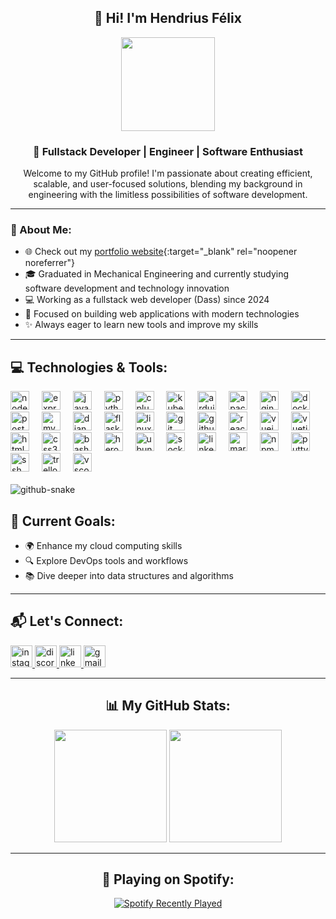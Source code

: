 <h2 align="center">👋 Hi! I'm Hendrius Félix</h2>
<p align="center">
   <img src="https://media.giphy.com/media/QZkpIdieotn3i/giphy.gif" width="150">
</p>

<h3 align="center">🎯 Fullstack Developer | Engineer | Software Enthusiast</h3>

<p align="center">Welcome to my GitHub profile! I'm passionate about creating efficient, scalable, and user-focused solutions, blending my background in engineering with the limitless possibilities of software development.</p>

---

### 🌟 About Me:

- 🌐 Check out my [portfolio website](https://hendriusfelix.com.br/){:target="_blank" rel="noopener noreferrer"}
- 🎓 Graduated in Mechanical Engineering and currently studying software development and technology innovation
- 💻 Working as a fullstack web developer (Dass) since 2024
- 🚀 Focused on building web applications with modern technologies
- ✨ Always eager to learn new tools and improve my skills

---

<h2 align="left">💻 Technologies & Tools:</h2>
<!--
<p align="left">
  <img src="https://skillicons.dev/icons?i=nodejs,express,js,ts,python,cpp,arduino,django,flask,react,vue,html,css,nginx,docker,kubernetes,postgres,mysql,linux,bash,git,github,vscode,heroku,markdown" />
</p>
-->
<div align="left">
  <img src="https://cdn.jsdelivr.net/gh/devicons/devicon/icons/nodejs/nodejs-original.svg" height="30" alt="nodejs logo"  />
  <img width="12" />
  <img src="https://cdn.jsdelivr.net/gh/devicons/devicon/icons/express/express-original.svg" height="30" alt="express logo"  />
  <img width="12" />
  <img src="https://cdn.jsdelivr.net/gh/devicons/devicon/icons/javascript/javascript-original.svg" height="30" alt="javascript logo"  />
  <img width="12" />
  <img src="https://cdn.jsdelivr.net/gh/devicons/devicon/icons/python/python-original.svg" height="30" alt="python logo"  />
  <img width="12" />
  <img src="https://cdn.jsdelivr.net/gh/devicons/devicon/icons/cplusplus/cplusplus-original.svg" height="30" alt="cplusplus logo"  />
  <img width="12" />
  <img src="https://cdn.jsdelivr.net/gh/devicons/devicon/icons/kubernetes/kubernetes-plain.svg" height="30" alt="kubernetes logo"  />
  <img width="12" />
  <img src="https://cdn.jsdelivr.net/gh/devicons/devicon/icons/arduino/arduino-original.svg" height="30" alt="arduino logo"  />
  <img width="12" />
  <img src="https://cdn.jsdelivr.net/gh/devicons/devicon/icons/apache/apache-original.svg" height="30" alt="apache logo"  />
  <img width="12" />
  <img src="https://cdn.jsdelivr.net/gh/devicons/devicon/icons/nginx/nginx-original.svg" height="30" alt="nginx logo"  />
  <img width="12" />
  <img src="https://cdn.jsdelivr.net/gh/devicons/devicon/icons/docker/docker-original.svg" height="30" alt="docker logo"  />
  <img width="12" />
  <img src="https://cdn.jsdelivr.net/gh/devicons/devicon/icons/postgresql/postgresql-original.svg" height="30" alt="postgresql logo"  />
  <img width="12" />
  <img src="https://cdn.jsdelivr.net/gh/devicons/devicon/icons/mysql/mysql-original.svg" height="30" alt="mysql logo"  />
  <img width="12" />
  <img src="https://cdn.jsdelivr.net/gh/devicons/devicon/icons/django/django-plain.svg" height="30" alt="django logo"  />
  <img width="12" />
  <img src="https://cdn.jsdelivr.net/gh/devicons/devicon/icons/flask/flask-original.svg" height="30" alt="flask logo"  />
  <img width="12" />
  <img src="https://cdn.jsdelivr.net/gh/devicons/devicon/icons/linux/linux-original.svg" height="30" alt="linux logo"  />
  <img width="12" />
  <img src="https://cdn.jsdelivr.net/gh/devicons/devicon/icons/git/git-original.svg" height="30" alt="git logo"  />
  <img width="12" />
  <img src="https://cdn.jsdelivr.net/gh/devicons/devicon/icons/github/github-original.svg" height="30" alt="github logo"  />
  <img width="12" />
  <img src="https://cdn.jsdelivr.net/gh/devicons/devicon/icons/react/react-original.svg" height="30" alt="react logo"  />
  <img width="12" />
  <img src="https://cdn.jsdelivr.net/gh/devicons/devicon/icons/vuejs/vuejs-original.svg" height="30" alt="vuejs logo"  />
  <img width="12" />
  <img src="https://cdn.jsdelivr.net/gh/devicons/devicon/icons/vuetify/vuetify-original.svg" height="30" alt="vuetify logo"  />
  <img width="12" />
  <img src="https://cdn.jsdelivr.net/gh/devicons/devicon/icons/html5/html5-original.svg" height="30" alt="html5 logo"  />
  <img width="12" />
  <img src="https://cdn.jsdelivr.net/gh/devicons/devicon/icons/css3/css3-original.svg" height="30" alt="css3 logo"  />
  <img width="12" />
  <img src="https://cdn.jsdelivr.net/gh/devicons/devicon/icons/bash/bash-original.svg" height="30" alt="bash logo"  />
  <img width="12" />
  <img src="https://cdn.jsdelivr.net/gh/devicons/devicon/icons/heroku/heroku-original.svg" height="30" alt="heroku logo"  />
  <img width="12" />
  <img src="https://cdn.jsdelivr.net/gh/devicons/devicon/icons/ubuntu/ubuntu-plain.svg" height="30" alt="ubuntu logo"  />
  <img width="12" />
  <img src="https://cdn.jsdelivr.net/gh/devicons/devicon/icons/socketio/socketio-original.svg" height="30" alt="socketio logo"  />
  <img width="12" />
  <img src="https://cdn.jsdelivr.net/gh/devicons/devicon/icons/linkedin/linkedin-original.svg" height="30" alt="linkedin logo"  />
  <img width="12" />
  <img src="https://cdn.jsdelivr.net/gh/devicons/devicon/icons/markdown/markdown-original.svg" height="30" alt="markdown logo"  />
  <img width="12" />
  <img src="https://cdn.jsdelivr.net/gh/devicons/devicon/icons/npm/npm-original-wordmark.svg" height="30" alt="npm logo"  />
  <img width="12" />
  <img src="https://cdn.jsdelivr.net/gh/devicons/devicon/icons/putty/putty-original.svg" height="30" alt="putty logo"  />
  <img width="12" />
  <img src="https://cdn.jsdelivr.net/gh/devicons/devicon/icons/ssh/ssh-original.svg" height="30" alt="ssh logo"  />
  <img width="12" />
  <img src="https://cdn.jsdelivr.net/gh/devicons/devicon/icons/trello/trello-plain.svg" height="30" alt="trello logo"  />
  <img width="12" />
  <img src="https://cdn.jsdelivr.net/gh/devicons/devicon/icons/vscode/vscode-original.svg" height="30" alt="vscode logo"  />
</div>


<br clear="both">

<picture>
  <source media="(prefers-color-scheme: dark)" srcset="https://raw.githubusercontent.com/oondels/oondels/033fd3930d90d96cdf0ceada070c8539d1769806/github-snake-dark.svg" />
  <source media="(prefers-color-scheme: light)" srcset="https://raw.githubusercontent.com/oondels/oondels/033fd3930d90d96cdf0ceada070c8539d1769806/github-snake.svg" />
  <img alt="github-snake" src="https://raw.githubusercontent.com/tobiasmeyhoefer/tobiasmeyhoefer/output/github-snake.svg" />
</picture>


<h2 align="left">🌱 Current Goals:</h2>

- 🌍 Enhance my cloud computing skills  
- 🔍 Explore DevOps tools and workflows  
- 📚 Dive deeper into data structures and algorithms

---

<h2 align="left">📬 Let's Connect:</h2>
<div align="left">
   <!-- Instagram -->
  <a href="https://www.instagram.com/hendriusfelix?utm_source=qr&igsh=MXJ0ODNnNjA5c29rdg==">
     <img src="https://img.shields.io/static/v1?message=Instagram&logo=instagram&label=&color=E4405F&logoColor=white&labelColor=&style=for-the-badge" height="35" alt="instagram logo"  />
  </a>
   <!-- Discord -->
  <a href="mailto:hendriusfelix.dev@gmail.com">
    <img src="https://img.shields.io/static/v1?message=Discord&logo=discord&label=&color=7289DA&logoColor=white&labelColor=&style=for-the-badge" height="35" alt="discord logo"  />
  </a>
   <!-- Linkedin -->
  <a href="https://www.linkedin.com/in/hendriusfelix/">
    <img src="https://img.shields.io/static/v1?message=LinkedIn&logo=linkedin&label=&color=0077B5&logoColor=white&labelColor=&style=for-the-badge" height="35" alt="linkedin logo"  />
  </a>
   <!-- Mail -->
  <a href="mailto:hendriusfelix.dev@gmail.com">
    <img src="https://img.shields.io/static/v1?message=Gmail&logo=gmail&label=&color=D14836&logoColor=white&labelColor=&style=for-the-badge" height="35" alt="gmail logo"  />
  </a>
</div>

---

<h2 align="center">📊 My GitHub Stats:</h2>
<p align="center">
  <img src="https://github-readme-stats.vercel.app/api?username=oondels&show_icons=true&theme=radical&hide_border=true" height="180">
  <img src="https://github-readme-stats.vercel.app/api/top-langs?username=oondels&layout=compact&theme=radical&hide_border=true" height="180">
</p>

---

<h2 align="center">🎵 Playing on Spotify:</h2>
<p align="center">
  <a href="https://open.spotify.com/user/hendriusfelix" target="_blank" rel="noopener noreferrer">
    <img src="https://spotify-recently-played-readme.vercel.app/api?user=hendriusfelix" alt="Spotify Recently Played">
  </a>
</p>
